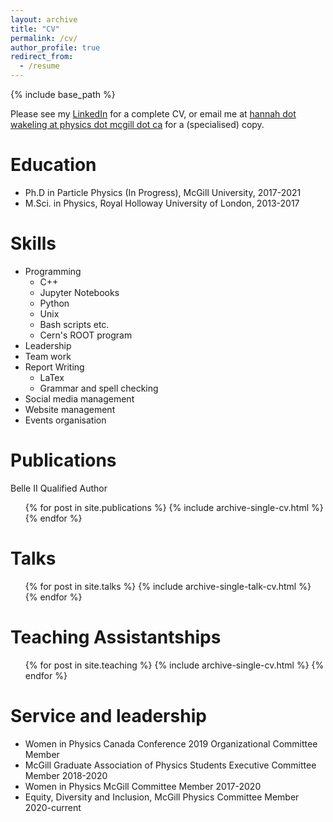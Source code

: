```yaml
---
layout: archive
title: "CV"
permalink: /cv/
author_profile: true
redirect_from:
  - /resume
---
```


{% include base_path %}

Please see my [LinkedIn](https://www.linkedin.com/in/hannah-wakeling-8a594a94/) for a complete CV, or email me at [hannah dot wakeling at physics dot mcgill dot ca](hannah.wakeling@physics.mcgill.ca) for a (specialised) copy.

Education
======
* Ph.D in Particle Physics (In Progress), McGill University, 2017-2021
* M.Sci. in Physics, Royal Holloway University of London, 2013-2017

Skills
======
* Programming
  * C++
  * Jupyter Notebooks
  * Python
  * Unix
  * Bash scripts etc.
  * Cern's ROOT program
* Leadership
* Team work
* Report Writing
  * LaTex
  * Grammar and spell checking
* Social media management
* Website management
* Events organisation

Publications
======
Belle II Qualified Author
  <ul>{% for post in site.publications %}
    {% include archive-single-cv.html %}
  {% endfor %}</ul>
  
Talks
======
  <ul>{% for post in site.talks %}
    {% include archive-single-talk-cv.html %}
  {% endfor %}</ul>
  
Teaching Assistantships
======
  <ul>{% for post in site.teaching %}
    {% include archive-single-cv.html %}
  {% endfor %}</ul>
  
Service and leadership
======
* Women in Physics Canada Conference 2019 Organizational Committee Member
* McGill Graduate Association of Physics Students Executive Committee Member 2018-2020
* Women in Physics McGill Committee Member 2017-2020
* Equity, Diversity and Inclusion, McGill Physics Committee Member 2020-current